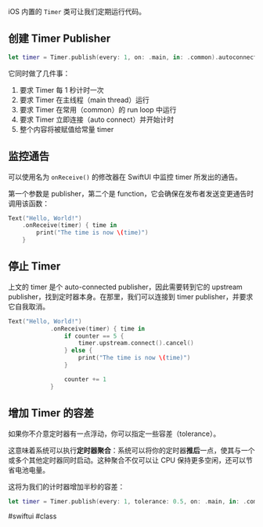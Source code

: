 iOS 内置的 `Timer` 类可让我们定期运行代码。

## 创建 Timer Publisher 

```swift
let timer = Timer.publish(every: 1, on: .main, in: .common).autoconnect()
```

它同时做了几件事：

1. 要求 Timer 每 1 秒计时一次
2. 要求 Timer 在主线程（main thread）运行
3. 要求 Timer 在常用（common）的 run loop 中运行
4. 要求 Timer 立即连接（auto connect）并开始计时
5. 整个内容将被赋值给常量 timer

## 监控通告

可以使用名为 `onReceive()` 的修改器在 SwiftUI 中监控 timer 所发出的通告。

第一个参数是 publisher，第二个是 function，它会确保在发布者发送变更通告时调用该函数：

```swift
Text("Hello, World!")
    .onReceive(timer) { time in
        print("The time is now \(time)")
    }
```

## 停止 Timer

上文的 timer 是个  auto-connected publisher，因此需要转到它的 upstream publisher，找到定时器本身。在那里，我们可以连接到 timer publisher，并要求它自我取消。

```swift
Text("Hello, World!")
            .onReceive(timer) { time in
                if counter == 5 {
                    timer.upstream.connect().cancel()
                } else {
                    print("The time is now \(time)")
                }

                counter += 1
            }
```

## 增加 Timer 的容差

如果你不介意定时器有一点浮动，你可以指定一些容差（tolerance）。

这意味着系统可以执行**定时器聚合**：系统可以将你的定时器**推后**一点，使其与一个或多个其他定时器同时启动。这种聚合不仅可以让 CPU 保持更多空闲，还可以节省电池电量。

这将为我们的计时器增加半秒的容差：

```swift
let timer = Timer.publish(every: 1, tolerance: 0.5, on: .main, in: .common).autoconnect()
```

#swiftui #class 